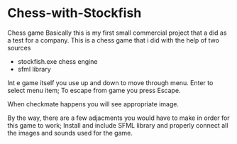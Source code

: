 # Chess-with-Stockfish
Chess game
Basically this is my first small commercial project that a did as a test for a company.
This is a chess game that i did with the help of two sources 
- stockfish.exe chess engine
- sfml library

Int e game itself you use up and down to move through menu. 
Enter to select menu item;
To escape from game you press Escape.

When checkmate happens you will see appropriate image.

By the way, 
there are a few adjacments you would have to make in order for this game to work;
Install and include SFML library and properly connect all the images and sounds used for the game.

